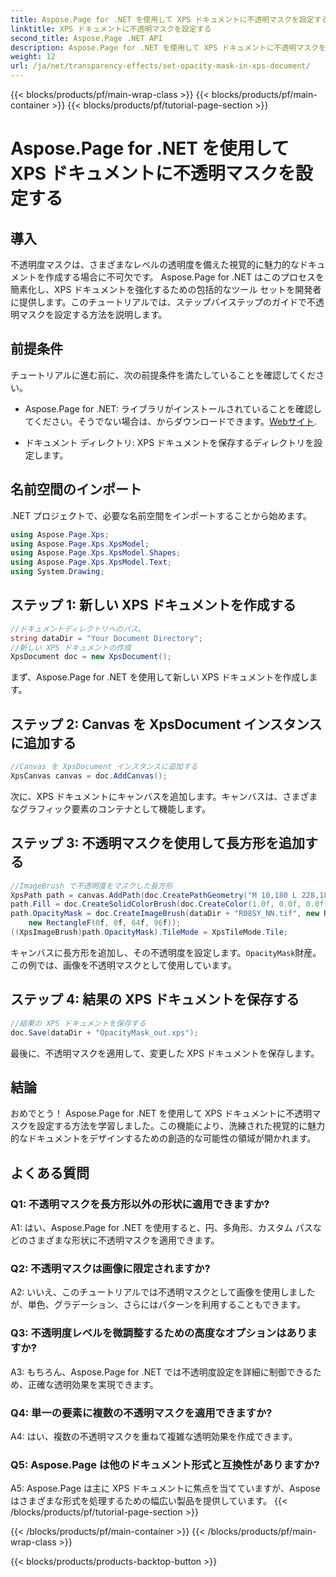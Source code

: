 ```yaml
---
title: Aspose.Page for .NET を使用して XPS ドキュメントに不透明マスクを設定する
linktitle: XPS ドキュメントに不透明マスクを設定する
second_title: Aspose.Page .NET API
description: Aspose.Page for .NET を使用して XPS ドキュメントに不透明マスクを設定する方法を学びます。文書の美しさを簡単に向上させます。
weight: 12
url: /ja/net/transparency-effects/set-opacity-mask-in-xps-document/
---
```


{{< blocks/products/pf/main-wrap-class >}}
{{< blocks/products/pf/main-container >}}
{{< blocks/products/pf/tutorial-page-section >}}

# Aspose.Page for .NET を使用して XPS ドキュメントに不透明マスクを設定する

## 導入

不透明度マスクは、さまざまなレベルの透明度を備えた視覚的に魅力的なドキュメントを作成する場合に不可欠です。 Aspose.Page for .NET はこのプロセスを簡素化し、XPS ドキュメントを強化するための包括的なツール セットを開発者に提供します。このチュートリアルでは、ステップバイステップのガイドで不透明マスクを設定する方法を説明します。

## 前提条件

チュートリアルに進む前に、次の前提条件を満たしていることを確認してください。

-  Aspose.Page for .NET: ライブラリがインストールされていることを確認してください。そうでない場合は、からダウンロードできます。[Webサイト](https://releases.aspose.com/page/net/).

- ドキュメント ディレクトリ: XPS ドキュメントを保存するディレクトリを設定します。

## 名前空間のインポート

.NET プロジェクトで、必要な名前空間をインポートすることから始めます。

```csharp
using Aspose.Page.Xps;
using Aspose.Page.Xps.XpsModel;
using Aspose.Page.Xps.XpsModel.Shapes;
using Aspose.Page.Xps.XpsModel.Text;
using System.Drawing;
```

## ステップ 1: 新しい XPS ドキュメントを作成する

```csharp
//ドキュメントディレクトリへのパス。
string dataDir = "Your Document Directory";
//新しい XPS ドキュメントの作成
XpsDocument doc = new XpsDocument();
```

まず、Aspose.Page for .NET を使用して新しい XPS ドキュメントを作成します。

## ステップ 2: Canvas を XpsDocument インスタンスに追加する

```csharp
//Canvas を XpsDocument インスタンスに追加する
XpsCanvas canvas = doc.AddCanvas();
```

次に、XPS ドキュメントにキャンバスを追加します。キャンバスは、さまざまなグラフィック要素のコンテナとして機能します。

## ステップ 3: 不透明マスクを使用して長方形を追加する

```csharp
//ImageBrush で不透明度をマスクした長方形
XpsPath path = canvas.AddPath(doc.CreatePathGeometry("M 10,180 L 228,180 228,285 10,285"));
path.Fill = doc.CreateSolidColorBrush(doc.CreateColor(1.0f, 0.0f, 0.0f));
path.OpacityMask = doc.CreateImageBrush(dataDir + "R08SY_NN.tif", new RectangleF(0f, 0f, 128f, 192f),
    new RectangleF(0f, 0f, 64f, 96f));
((XpsImageBrush)path.OpacityMask).TileMode = XpsTileMode.Tile;
```

キャンバスに長方形を追加し、その不透明度を設定します。`OpacityMask`財産。この例では、画像を不透明マスクとして使用しています。

## ステップ 4: 結果の XPS ドキュメントを保存する

```csharp
//結果の XPS ドキュメントを保存する
doc.Save(dataDir + "OpacityMask_out.xps");
```

最後に、不透明マスクを適用して、変更した XPS ドキュメントを保存します。

## 結論

おめでとう！ Aspose.Page for .NET を使用して XPS ドキュメントに不透明マスクを設定する方法を学習しました。この機能により、洗練された視覚的に魅力的なドキュメントをデザインするための創造的な可能性の領域が開かれます。

## よくある質問

### Q1: 不透明マスクを長方形以外の形状に適用できますか?

A1: はい、Aspose.Page for .NET を使用すると、円、多角形、カスタム パスなどのさまざまな形状に不透明マスクを適用できます。

### Q2: 不透明マスクは画像に限定されますか?

A2: いいえ、このチュートリアルでは不透明マスクとして画像を使用しましたが、単色、グラデーション、さらにはパターンを利用することもできます。

### Q3: 不透明度レベルを微調整するための高度なオプションはありますか?

A3: もちろん、Aspose.Page for .NET では不透明度設定を詳細に制御できるため、正確な透明効果を実現できます。

### Q4: 単一の要素に複数の不透明マスクを適用できますか?

A4: はい、複数の不透明マスクを重ねて複雑な透明効果を作成できます。

### Q5: Aspose.Page は他のドキュメント形式と互換性がありますか?

A5: Aspose.Page は主に XPS ドキュメントに焦点を当てていますが、Aspose はさまざまな形式を処理するための幅広い製品を提供しています。
{{< /blocks/products/pf/tutorial-page-section >}}

{{< /blocks/products/pf/main-container >}}
{{< /blocks/products/pf/main-wrap-class >}}

{{< blocks/products/products-backtop-button >}}
